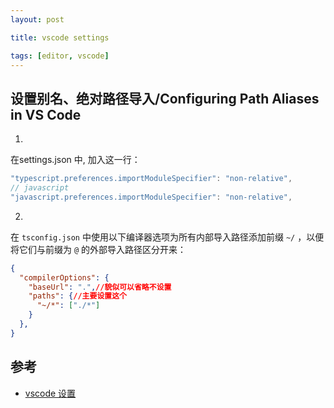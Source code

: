 ```yaml
---
layout: post

title: vscode settings

tags: [editor, vscode]
---
```

## 设置别名、绝对路径导入/Configuring Path Aliases in VS Code

1. 

在settings.json 中, 加入这一行：

```javascript
"typescript.preferences.importModuleSpecifier": "non-relative",
// javascript
"javascript.preferences.importModuleSpecifier": "non-relative",
```

2. 
在 `tsconfig.json` 中使用以下编译器选项为所有内部导入路径添加前缀 `~/` ，以便将它们与前缀为 `@` 的外部导入路径区分开来：
```json
{
  "compilerOptions": {
    "baseUrl": ".",//貌似可以省略不设置
    "paths": {//主要设置这个
      "~/*": ["./*"]
    }
  },
}
```
## 参考

- [vscode 设置](https://doc.houdunren.com/%E7%BC%96%E7%A8%8B%E8%BD%AF%E4%BB%B6/vscode/1%20%E5%9F%BA%E7%A1%80%E7%9F%A5%E8%AF%86.html)
